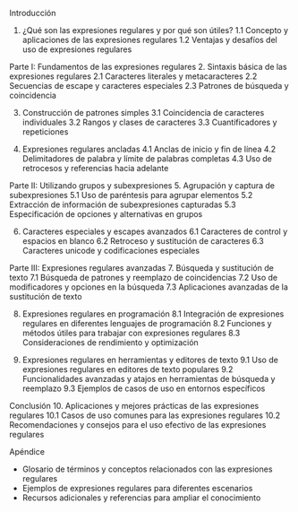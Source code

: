 Introducción
1. ¿Qué son las expresiones regulares y por qué son útiles?
   1.1 Concepto y aplicaciones de las expresiones regulares
   1.2 Ventajas y desafíos del uso de expresiones regulares

Parte I: Fundamentos de las expresiones regulares
2. Sintaxis básica de las expresiones regulares
   2.1 Caracteres literales y metacaracteres
   2.2 Secuencias de escape y caracteres especiales
   2.3 Patrones de búsqueda y coincidencia

3. Construcción de patrones simples
   3.1 Coincidencia de caracteres individuales
   3.2 Rangos y clases de caracteres
   3.3 Cuantificadores y repeticiones

4. Expresiones regulares ancladas
   4.1 Anclas de inicio y fin de línea
   4.2 Delimitadores de palabra y límite de palabras completas
   4.3 Uso de retrocesos y referencias hacia adelante

Parte II: Utilizando grupos y subexpresiones
5. Agrupación y captura de subexpresiones
   5.1 Uso de paréntesis para agrupar elementos
   5.2 Extracción de información de subexpresiones capturadas
   5.3 Especificación de opciones y alternativas en grupos

6. Caracteres especiales y escapes avanzados
   6.1 Caracteres de control y espacios en blanco
   6.2 Retroceso y sustitución de caracteres
   6.3 Caracteres unicode y codificaciones especiales

Parte III: Expresiones regulares avanzadas
7. Búsqueda y sustitución de texto
   7.1 Búsqueda de patrones y reemplazo de coincidencias
   7.2 Uso de modificadores y opciones en la búsqueda
   7.3 Aplicaciones avanzadas de la sustitución de texto

8. Expresiones regulares en programación
   8.1 Integración de expresiones regulares en diferentes lenguajes de programación
   8.2 Funciones y métodos útiles para trabajar con expresiones regulares
   8.3 Consideraciones de rendimiento y optimización

9. Expresiones regulares en herramientas y editores de texto
   9.1 Uso de expresiones regulares en editores de texto populares
   9.2 Funcionalidades avanzadas y atajos en herramientas de búsqueda y reemplazo
   9.3 Ejemplos de casos de uso en entornos específicos

Conclusión
10. Aplicaciones y mejores prácticas de las expresiones regulares
     10.1 Casos de uso comunes para las expresiones regulares
     10.2 Recomendaciones y consejos para el uso efectivo de las expresiones regulares

Apéndice
   - Glosario de términos y conceptos relacionados con las expresiones regulares
   - Ejemplos de expresiones regulares para diferentes escenarios
   - Recursos adicionales y referencias para ampliar el conocimiento
